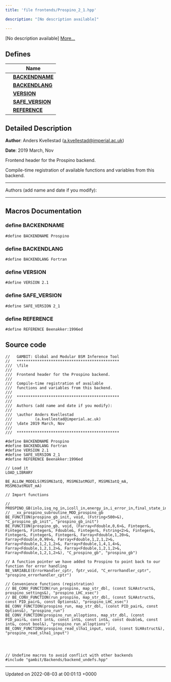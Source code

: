 ```yaml
---
title: 'file frontends/Prospino_2_1.hpp'

description: "[No description available]"

---
```







[No description available] [More...](#detailed-description)

## Defines

|                | Name           |
| -------------- | -------------- |
|  | **[BACKENDNAME](/documentation/code/colliderbit_development/files/prospino__2__1_8hpp/#define-backendname)**  |
|  | **[BACKENDLANG](/documentation/code/colliderbit_development/files/prospino__2__1_8hpp/#define-backendlang)**  |
|  | **[VERSION](/documentation/code/colliderbit_development/files/prospino__2__1_8hpp/#define-version)**  |
|  | **[SAFE_VERSION](/documentation/code/colliderbit_development/files/prospino__2__1_8hpp/#define-safe-version)**  |
|  | **[REFERENCE](/documentation/code/colliderbit_development/files/prospino__2__1_8hpp/#define-reference)**  |

## Detailed Description


**Author**: Anders Kvellestad ([a.kvellestad@imperial.ac.uk](mailto:a.kvellestad@imperial.ac.uk)) 

**Date**: 2019 March, Nov

Frontend header for the Prospino backend.

Compile-time registration of available functions and variables from this backend.



------------------

Authors (add name and date if you modify):



------------------




## Macros Documentation

### define BACKENDNAME

```
#define BACKENDNAME Prospino
```


### define BACKENDLANG

```
#define BACKENDLANG Fortran
```


### define VERSION

```
#define VERSION 2.1
```


### define SAFE_VERSION

```
#define SAFE_VERSION 2_1
```


### define REFERENCE

```
#define REFERENCE Beenakker:1996ed
```


## Source code

```
//   GAMBIT: Global and Modular BSM Inference Tool
//   *********************************************
///  \file
///
///  Frontend header for the Prospino backend.
///
///  Compile-time registration of available
///  functions and variables from this backend.
///
///  *********************************************
///
///  Authors (add name and date if you modify):
///
///  \author Anders Kvellestad
///          (a.kvellestad@imperial.ac.uk)
///  \date 2019 March, Nov
///
///  *********************************************

#define BACKENDNAME Prospino
#define BACKENDLANG Fortran
#define VERSION 2.1
#define SAFE_VERSION 2_1
#define REFERENCE Beenakker:1996ed

// Load it
LOAD_LIBRARY

BE_ALLOW_MODELS(MSSM63atQ, MSSM63atMGUT, MSSM63atQ_mA, MSSM63atMGUT_mA)

// Import functions

// PROSPINO_GB(inlo,isq_ng_in,icoll_in,energy_in,i_error_in,final_state_in,ipart1_in,ipart2_in,isquark1_in,isquark2_in)
// __xx_prospino_subroutine_MOD_prospino_gb
BE_FUNCTION(prospino_gb_init, void, (Fstring<500>&), "C_prospino_gb_init", "prospino_gb_init")
BE_FUNCTION(prospino_gb, void, (Farray<Fdouble,0,6>&, Finteger&, Finteger&, Finteger&, Fdouble&, Finteger&, Fstring<2>&, Finteger&, Finteger&, Finteger&, Finteger&, Farray<Fdouble,1,20>&, Farray<Fdouble,0,99>&, Farray<Fdouble,1,2,1,2>&, Farray<Fdouble,1,2,1,2>&, Farray<Fdouble,1,4,1,4>&, Farray<Fdouble,1,2,1,2>&, Farray<Fdouble,1,2,1,2>&, Farray<Fdouble,1,2,1,2>&), "C_prospino_gb", "prospino_gb")

// A function pointer we have added to Prospino to point back to our function for error handling
BE_VARIABLE(ErrorHandler_cptr, fptr_void, "C_errorhandler_cptr", "prospino_errorhandler_cptr")

// Convenience functions (registration)
// BE_CONV_FUNCTION(run_prospino, map_str_dbl, (const SLHAstruct&, prospino_settings&), "prospino_LHC_xsec")
// BE_CONV_FUNCTION(run_prospino, map_str_dbl, (const SLHAstruct&, const PID_pair&, const Options&), "prospino_LHC_xsec")
BE_CONV_FUNCTION(prospino_run, map_str_dbl, (const PID_pair&, const Options&), "prospino_run")
BE_CONV_FUNCTION(prospino_run_alloptions, map_str_dbl, (const PID_pair&, const int&, const int&, const int&, const double&, const int&, const bool&), "prospino_run_alloptions")
BE_CONV_FUNCTION(prospino_read_slha1_input, void, (const SLHAstruct&), "prospino_read_slha1_input")




// Undefine macros to avoid conflict with other backends
#include "gambit/Backends/backend_undefs.hpp"
```


-------------------------------

Updated on 2022-08-03 at 00:01:13 +0000
